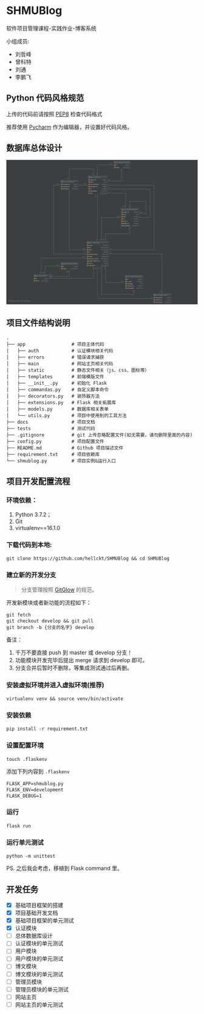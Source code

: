# SHMUBlog
软件项目管理课程-实践作业-博客系统

小组成员:
- 刘哲峰
- 曾科特
- 刘通
- 李鹏飞

## Python 代码风格规范
上传的代码前请按照 [PEP8](https://www.python.org/dev/peps/pep-0008/) 检查代码格式

推荐使用 [Pycharm](https://www.jetbrains.com/pycharm/) 作为编辑器，并设置好代码风格。

## 数据库总体设计

![数据库总体设计图](docs/数据库总体设计.png)

## 项目文件结构说明
    .
    ├── app                 # 项目主体代码
    │   ├── auth            # 认证模块相关代码 
    │   ├── errors          # 错误请求捕获
    │   ├── main            # 网站主页相关代码
    │   ├── static          # 静态文件相关（js、css、图标等）
    │   ├── templates       # 前端模版文件
    │   ├── __init__.py     # 初始化 Flask
    │   ├── commandas.py    # 自定义脚本命令
    │   ├── decorators.py   # 装饰器方法
    │   ├── extensions.py   # Flask 相关拓展库
    │   ├── models.py       # 数据库相关表单
    │   └── utils.py        # 项目中使用到的工具方法
    ├── docs                # 项目文档
    ├── tests               # 测试代码
    ├── .gitignore          # git 上传忽略配置文件(️如无需要，请勿删除里面的内容)
    ├── config.py           # 项目配置文件
    ├── README.md           # Github 项目描述文件
    ├── requirement.txt     # 项目依赖库
    └── shmublog.py         # 项目实例&运行入口

## 项目开发配置流程
### 环境依赖：
1. Python 3.7.2；
2. Git
3. virtualenv==16.1.0

### 下载代码到本地:
```commandline
git clone https://github.com/hellckt/SHMUBlog && cd SHMUBlog
```

### 建立新的开发分支
> 分支管理按照 [GitGlow](https://www.atlassian.com/git/tutorials/comparing-workflows/gitflow-workflow)
的规范。

开发新模块或者新功能的流程如下：
```commandline
git fetch
git checkout develop && git pull
git branch -b {分支的名字} develop
```

备注：

1. 千万不要直接 push 到 master 或 develop 分支！
2. 功能模块开发完毕后提出 merge 请求到 develop 即可。
3. 分支合并后暂时不删除，等集成测试通过后再删。


### 安装虚拟环境并进入虚拟环境(推荐)
```commandline
virtualenv venv && source venv/bin/activate
```

### 安装依赖
```commandline
pip install -r requirement.txt
```

### 设置配置环境
```commandline
touch .flaskenv
```

添加下列内容到 `.flaskenv`
```
FLASK_APP=shmublog.py
FLASK_ENV=development
FLASK_DEBUG=1
```

### 运行
```commandline
flask run
```

### 运行单元测试
```commandline
python -m unittest
```

PS. 之后我会考虑，移植到 Flask command 里。

## 开发任务
- [x] 基础项目框架的搭建
- [x] 项目基础开发文档
- [x] 基础项目框架的单元测试
- [x] 认证模块
- [ ] 总体数据库设计
- [ ] 认证模块的单元测试
- [ ] 用户模块
- [ ] 用户模块的单元测试
- [ ] 博文模块
- [ ] 博文模块的单元测试
- [ ] 管理员模块
- [ ] 管理员模块的单元测试
- [ ] 网站主页
- [ ] 网站主页的单元测试
